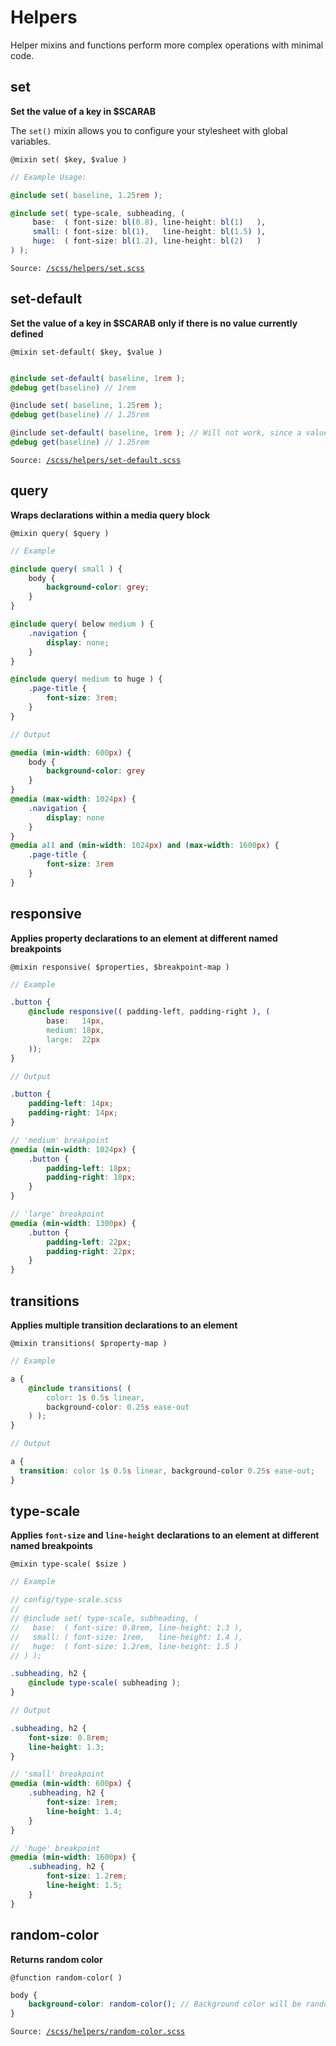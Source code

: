 # Helpers
Helper mixins and functions perform more complex operations with minimal code.

## set
**Set the value of a key in $SCARAB**

The `set()` mixin allows you to configure your stylesheet with global variables. 

`@mixin set( $key, $value )`

```scss
// Example Usage:

@include set( baseline, 1.25rem );

@include set( type-scale, subheading, (
	 base:  ( font-size: bl(0.8), line-height: bl(1)   ),
	 small: ( font-size: bl(1),   line-height: bl(1.5) ),
	 huge:  ( font-size: bl(1.2), line-height: bl(2)   )
) );
```

`Source: `[`/scss/helpers/set.scss`](../scss/helpers/set.scss)



## set-default
**Set the value of a key in $SCARAB only if there is no value currently defined**

`@mixin set-default( $key, $value )`

```scss

@include set-default( baseline, 1rem );
@debug get(baseline) // 1rem

@include set( baseline, 1.25rem );
@debug get(baseline) // 1.25rem

@include set-default( baseline, 1rem ); // Will not work, since a value already exists
@debug get(baseline) // 1.25rem
```

`Source: `[`/scss/helpers/set-default.scss`](../scss/helpers/set-default.scss)



## query
**Wraps declarations within a media query block**

`@mixin query( $query )`

```scss
// Example

@include query( small ) {
	body {
		background-color: grey;
	}
}

@include query( below medium ) {
	.navigation {
		display: none;
	}
}

@include query( medium to huge ) {
	.page-title {
		font-size: 3rem;
	}
}
```
```scss
// Output

@media (min-width: 600px) {
    body {
        background-color: grey
    }
}
@media (max-width: 1024px) {
    .navigation {
        display: none
    }
}
@media all and (min-width: 1024px) and (max-width: 1600px) {
    .page-title {
        font-size: 3rem
    }
}
```



## responsive
**Applies property declarations to an element at different named breakpoints**

`@mixin responsive( $properties, $breakpoint-map )`

```scss
// Example

.button {
	@include responsive(( padding-left, padding-right ), (
		base:   14px,
		medium: 18px,
		large:  22px
	));
}
```

```scss
// Output

.button {
	padding-left: 14px;
	padding-right: 14px;
}

// 'medium' breakpoint
@media (min-width: 1024px) {
	.button {
		padding-left: 18px;
		padding-right: 18px;
	}
}

// 'large' breakpoint
@media (min-width: 1300px) {
	.button {
		padding-left: 22px;
		padding-right: 22px;
	}
}
```



## transitions
**Applies multiple transition declarations to an element**

`@mixin transitions( $property-map )`

```scss
// Example

a {
  	@include transitions( (
		color: 1s 0.5s linear,
		background-color: 0.25s ease-out
	) );
}
```
```scss
// Output

a {
  transition: color 1s 0.5s linear, background-color 0.25s ease-out;
}
```



## type-scale
**Applies `font-size` and `line-height` declarations to an element at different named breakpoints**

`@mixin type-scale( $size )`

```scss
// Example

// config/type-scale.scss
//
// @include set( type-scale, subheading, (
// 	 base:  ( font-size: 0.8rem, line-height: 1.3 ),
// 	 small: ( font-size: 1rem,   line-height: 1.4 ),
// 	 huge:  ( font-size: 1.2rem, line-height: 1.5 )
// ) );

.subheading, h2 {
	@include type-scale( subheading );
}
```
```scss
// Output

.subheading, h2 {
	font-size: 0.8rem;
	line-height: 1.3;
}

// 'small' breakpoint
@media (min-width: 600px) {
	.subheading, h2 {
		font-size: 1rem;
		line-height: 1.4;
	}
}

// 'huge' breakpoint
@media (min-width: 1600px) {
	.subheading, h2 {
		font-size: 1.2rem;
		line-height: 1.5;
	}
}
```



## random-color
**Returns random color**

`@function random-color( )`

```scss
body {
	background-color: random-color(); // Background color will be randomized each time the pre-processor runs
}
```

`Source: `[`/scss/helpers/random-color.scss`](../scss/helpers/random-color.scss)
